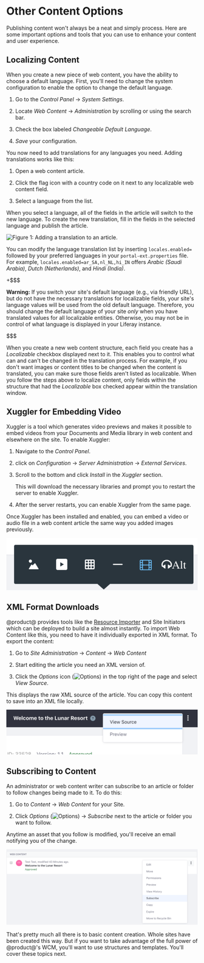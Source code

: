 # Other Content Options [](id=other-content-options)

Publishing content won't always be a neat and simply process. Here are some 
important options and tools that you can use to enhance your content and user
experience.

## Localizing Content [](id=localizing-content)

When you create a new piece of web content, you have the ability to choose a
default language. First, you'll need to change the system configuration to 
enable the option to change the default language.

1.  Go to the *Control Panel* &rarr; *System Settings*. 

2.  Locate *Web Content* &rarr; *Administration* by scrolling or using the 
    search bar.

3.  Check the box labeled *Changeable Default Language*.

4.  *Save* your configuration.

You now need to add translations for any languages you need. Adding 
translations works like this:

1.  Open a web content article.

2.  Click the flag icon with a country code on it next to any localizable web 
    content field.

3.  Select a language from the list.

When you select a language, all of the fields in the article will switch to the 
new language. To create the new translation, fill in the fields in the selected 
language and publish the article. 

![Figure 1: Adding a translation to an 
article.](../../../../images/web-content-translation.png)

You can modify the language translation list by inserting `locales.enabled=`
followed by your preferred languages in your `portal-ext.properties` file. For
example, `locales.enabled=ar_SA,nl_NL,hi_IN` offers *Arabic (Saudi Arabia)*,
*Dutch (Netherlands)*, and *Hindi (India)*.

+$$$

**Warning:** If you switch your site's default language (e.g., via friendly
URL), but do not have the necessary translations for localizable fields, your
site's language values will be used from the old default language. Therefore,
you should change the default language of your site *only* when you have
translated values for all localizable entities. Otherwise, you may not be in
control of what language is displayed in your Liferay instance.

$$$

When you create a new web content structure, each field you create has a
*Localizable* checkbox displayed next to it. This enables you to control what
can and can't be changed in the translation process. For example, if you don't
want images or content titles to be changed when the content is translated, you
can make sure those fields aren't listed as localizable. When you follow the
steps above to localize content, only fields within the structure that had the
*Localizable* box checked appear within the translation window.

## Xuggler for Embedding Video [](id=xuggler-for-embedding-video)

Xuggler is a tool which generates video previews and makes it possible to embed
videos from your Documents and Media library in web content and elsewhere on the
site. To enable Xuggler:

1.  Navigate to the *Control Panel*.

2.  click on *Configuration* &rarr; *Server Administration* &rarr; *External Services*.

3.  Scroll to the bottom and click *Install* in the *Xuggler* section.

    This will download the necessary libraries and prompt you to restart the
    server to enable Xuggler.

4.  After the server restarts, you can enable Xuggler from the same page.

Once Xuggler has been installed and enabled, you can embed a video or audio 
file in a web content article the same way you added images previously. 

![Figure 2: If you've installed and enabled Xuggler from the *Server Administration* &rarr; *External Tools* section of the Control Panel, you can add audio and video to your web content!](../../../../images/web-content-audio-video.png)

## XML Format Downloads [](id=xml-format-downloads)

@product@ provides tools like the [Resource Importer](/develop/tutorials/-/knowledge_base/7-1/importing-resources-with-your-themes) and Site Initiators which can be deployed to build a site almost 
instantly. To import Web Content like this, you need to have it individually
exported in XML format. To export the content:

1.  Go to *Site Administration* &rarr; *Content* &rarr; *Web Content*

2.  Start editing the article you need an XML version of.

3.  Click the *Options* icon (![Options](../../../../images/icon-options.png)) in 
    the top right of the page and select *View Source*.

This displays the raw XML source of the article. You can copy this content to 
save into an XML file locally.

![Figure 3: The *View Source* button is available from the *Options* button.](../../../../images/web-content-download.png)

## Subscribing to Content [](id=subscribing-to-content)

An administrator or web content writer can subscribe to an article or folder to follow changes being made to it. To do this:

1.  Go to *Content* &rarr; *Web Content* for your Site.

2.  Click *Options* 
    (![Options](../../../../images/icon-app-options.png)) &rarr; *Subscribe* next 
    to the article or folder you want to follow.

Anytime an asset that you follow is modified, you'll receive an email notifying 
you of the change.

![Figure 4: Click the Subscribe icon in the web content entity's *Information* menu to begin receiving web content notifications.](../../../../images/web-content-subscribe.png)

That's pretty much all there is to basic content creation. Whole sites have
been created this way. But if you want to take advantage of the full power of
@product@'s WCM, you'll want to use structures and templates. You'll cover these
topics next.
